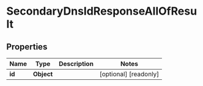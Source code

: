 

# SecondaryDnsIdResponseAllOfResult


## Properties

| Name | Type | Description | Notes |
|------------ | ------------- | ------------- | -------------|
|**id** | **Object** |  |  [optional] [readonly] |



